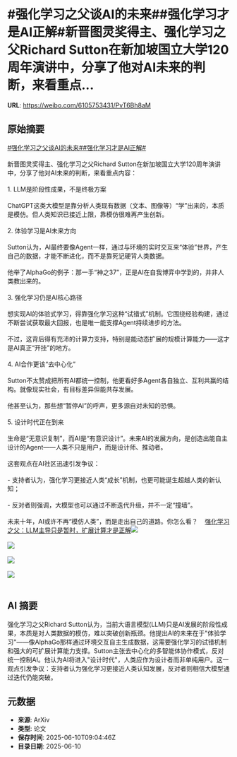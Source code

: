 # #强化学习之父谈AI的未来##强化学习才是AI正解#新晋图灵奖得主、强化学习之父Richard Sutton在新加坡国立大学120周年演讲中，分享了他对AI未来的判断，来看重点...

**URL**: https://weibo.com/6105753431/PvT6Bh8aM

## 原始摘要

<a href="https://m.weibo.cn/search?containerid=231522type%3D1%26t%3D10%26q%3D%23%E5%BC%BA%E5%8C%96%E5%AD%A6%E4%B9%A0%E4%B9%8B%E7%88%B6%E8%B0%88AI%E7%9A%84%E6%9C%AA%E6%9D%A5%23&amp;extparam=%23%E5%BC%BA%E5%8C%96%E5%AD%A6%E4%B9%A0%E4%B9%8B%E7%88%B6%E8%B0%88AI%E7%9A%84%E6%9C%AA%E6%9D%A5%23" data-hide=""><span class="surl-text">#强化学习之父谈AI的未来#</span></a><a href="https://m.weibo.cn/search?containerid=231522type%3D1%26t%3D10%26q%3D%23%E5%BC%BA%E5%8C%96%E5%AD%A6%E4%B9%A0%E6%89%8D%E6%98%AFAI%E6%AD%A3%E8%A7%A3%23&amp;extparam=%23%E5%BC%BA%E5%8C%96%E5%AD%A6%E4%B9%A0%E6%89%8D%E6%98%AFAI%E6%AD%A3%E8%A7%A3%23" data-hide=""><span class="surl-text">#强化学习才是AI正解#</span></a><br><br>新晋图灵奖得主、强化学习之父Richard Sutton在新加坡国立大学120周年演讲中，分享了他对AI未来的判断，来看重点内容：<br><br>1. LLM是阶段性成果，不是终极方案  <br><br>ChatGPT这类大模型是靠分析人类现有数据（文本、图像等）“学”出来的，本质是模仿。但人类知识已接近上限，靠模仿很难再产生创新。<br><br>2. 体验学习是AI未来方向  <br><br>Sutton认为，AI最终要像Agent一样，通过与环境的实时交互来“体验”世界，产生自己的数据，才能不断进化，而不是靠死记硬背人类数据。<br><br>他举了AlphaGo的例子：那一手“神之37”，正是AI在自我博弈中学到的，并非人类教出来的。<br><br>3. 强化学习仍是AI核心路径 <br><br>想实现AI的体验式学习，得靠强化学习这种“试错式”机制。它围绕经验构建，通过不断尝试获取最大回报，也是唯一能支撑Agent持续进步的方法。<br><br>不过，这背后得有充沛的计算力支持，特别是能动态扩展的规模计算能力——这才是AI真正“开挂”的地方。<br><br>4. AI合作更该“去中心化”  <br><br>Sutton不太赞成把所有AI都统一控制，他更看好多Agent各自独立、互利共赢的结构。就像现实社会，有目标差异但能共存发展。<br><br>他甚至认为，那些想“暂停AI”的呼声，更多源自对未知的恐惧。<br><br>5. 设计时代正在到来  <br><br>生命是“无意识复制”，而AI是“有意识设计”。未来AI的发展方向，是创造出能自主设计的Agent——人类不只是用户，而是设计师、推动者。<br><br>这套观点在AI社区迅速引发争议：<br><br>- 支持者认为，强化学习更接近人类“成长”机制，也更可能诞生超越人类的新认知；<br><br>- 反对者则强调，大模型也可以通过不断迭代升级，并不一定“撞墙”。<br><br>未来十年，AI或许不再“模仿人类”，而是走出自己的道路。你怎么看？<a href="https://weibo.cn/sinaurl?u=https%3A%2F%2Fmp.weixin.qq.com%2Fs%2FMBUncRpTpWTYww67TFDKSA" data-hide=""><span class="url-icon"><img style="width: 1rem;height: 1rem" src="https://h5.sinaimg.cn/upload/2015/09/25/3/timeline_card_small_web_default.png" referrerpolicy="no-referrer"></span><span class="surl-text">强化学习之父：LLM主导只是暂时，扩展计算才是正解</span></a><img style="" src="https://tvax2.sinaimg.cn/large/006Fd7o3gy1i2a6x338dtj30zk0ku7fp.jpg" referrerpolicy="no-referrer"><br><br><img style="" src="https://tvax1.sinaimg.cn/large/006Fd7o3gy1i2a6x8yxwtj30zk0dsdsh.jpg" referrerpolicy="no-referrer"><br><br><img style="" src="https://tvax3.sinaimg.cn/large/006Fd7o3gy1i2a6xb9nhoj30zk0dsdqr.jpg" referrerpolicy="no-referrer"><br><br><img style="" src="https://tvax1.sinaimg.cn/large/006Fd7o3gy1i2a6xdceb8j30zk0du495.jpg" referrerpolicy="no-referrer"><br><br>

## AI 摘要

强化学习之父Richard Sutton认为，当前大语言模型(LLM)只是AI发展的阶段性成果，本质是对人类数据的模仿，难以突破创新瓶颈。他提出AI的未来在于"体验学习"——像AlphaGo那样通过环境交互自主生成数据，这需要强化学习的试错机制和强大的可扩展计算能力支撑。Sutton主张去中心化的多智能体协作模式，反对统一控制AI。他认为AI将进入"设计时代"，人类应作为设计者而非单纯用户。这一观点引发争议：支持者认为强化学习更接近人类认知发展，反对者则相信大模型通过迭代仍能突破。

## 元数据

- **来源**: ArXiv
- **类型**: 论文
- **保存时间**: 2025-06-10T09:04:46Z
- **目录日期**: 2025-06-10

